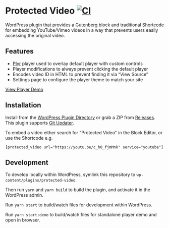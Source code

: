 # Protected Video [![CI](https://github.com/AlecRust/protected-video/actions/workflows/ci.yml/badge.svg)](https://github.com/AlecRust/protected-video/actions/workflows/ci.yml)

WordPress plugin that provides a Gutenberg block and traditional Shortcode for embedding YouTube/Vimeo videos in a way that prevents users easily accessing the original video.

## Features

- [Plyr](https://plyr.io/) player used to overlay default player with custom controls
- Player modifications to always prevent clicking the default player
- Encodes video ID in HTML to prevent finding it via “View Source”
- Settings page to configure the player theme to match your site

[View Player Demo](https://protected-video.alecrust.com/)

## Installation

Install from the [WordPress Plugin Directory](https://wordpress.org/plugins/protected-video/) or grab a ZIP from
[Releases](https://github.com/AlecRust/protected-video/releases). This plugin supports [Git Updater](https://github.com/afragen/git-updater).

To embed a video either search for "Protected Video" in the Block Editor, or use the Shortcode e.g.

    [protected_video url="https://youtu.be/c_hO_fjmMnk" service="youtube"]

## Development

To develop locally within WordPress, symlink this repository to `wp-content/plugins/protected-video`.

Then run `yarn` and `yarn build` to build the plugin, and activate it in the WordPress admin.

Run `yarn start` to build/watch files for development within WordPress.

Run `yarn start:demo` to build/watch files for standalone player demo and open in browser.
